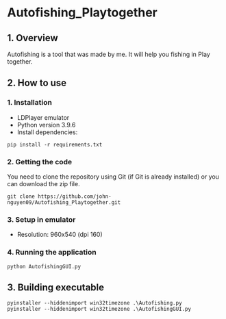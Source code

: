 # Autofishing_Playtogether
## 1. Overview
Autofishing is a tool that was made by me. It will help you fishing in Play together.

## 2. How to use
### 1. Installation
- LDPlayer emulator
- Python version 3.9.6
- Install dependencies:
```
pip install -r requirements.txt
```

### 2. Getting the code
You need to clone the repository using Git (if Git is already installed) or you can download the zip file.
```
git clone https://github.com/john-nguyen09/Autofishing_Playtogether.git
```

### 3. Setup in emulator
* Resolution: 960x540 (dpi 160)

### 4. Running the application
```
python AutofishingGUI.py
```

## 3. Building executable
```
pyinstaller --hiddenimport win32timezone .\Autofishing.py
pyinstaller --hiddenimport win32timezone .\AutofishingGUI.py
```